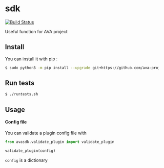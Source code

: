 # sdk

[![Build Status](https://travis-ci.org/ava-project/sdk.svg?branch=master)](https://travis-ci.org/ava-project/sdk)

Useful function for AVA project

## Install

You can install it with pip :

```bash
$ sudo python3 -m pip install --upgrade git+https://github.com/ava-project/sdk
```

## Run tests

```bash
$ ./runtests.sh
```

## Usage

#### Config file

You can validate a plugin config file with

```python
from avasdk.validate_plugin import validate_plugin

validate_plugin(config)
```

`config` is a dictionary
